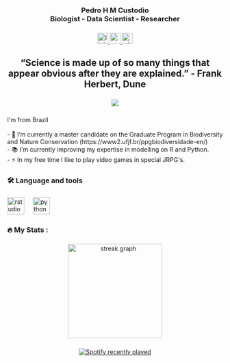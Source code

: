 <h3 align="center">Pedro H M Custodio<br>Biologist - Data Scientist - Researcher</h3>

###

<div align="center">
  <a href="https://www.linkedin.com/in/pedro-menini/" target="_blank">
    <img src="https://img.shields.io/static/v1?message=LinkedIn&logo=linkedin&label=&color=0077B5&logoColor=white&labelColor=&style=for-the-badge" height="25" alt="linkedin logo"  />
  </a>
  <a href="https://www.youtube.com/channel/UC3NbcWdfSXmVkWyB8DxIKKA" target="_blank">
    <img src="https://img.shields.io/static/v1?message=Youtube&logo=youtube&label=&color=FF0000&logoColor=white&labelColor=&style=for-the-badge" height="25" alt="youtube logo"  />
  </a>
  <a href="https://wa.me/5532991668831" target="_blank">
    <img src="https://img.shields.io/static/v1?message=Whatsapp&logo=whatsapp&label=&color=25D366&logoColor=white&labelColor=&style=for-the-badge" height="25" alt="whatsapp logo"  />
  </a>
</div>

###

<h2 align="center">“Science is made up of so many things that appear obvious after they are explained.” - Frank Herbert, Dune</h2>

###

<div align="center">
  <img src="https://visitor-badge.laobi.icu/badge?page_id=Panini210.Panini210&"  />
</div>

###

<p align="left">I'm from Brazil<br><br>- 🔭 I’m currently a master candidate on the Graduate Program in Biodiversity and Nature Conservation (https://www2.ufjf.br/ppgbiodiversidade-en/)<br>- 📚 I'm currently improving my expertise in modelling on R and Python.<br>- ⚡ In my free time I like to play video games in special JRPG's.</p>

###

<h3 align="left">🛠 Language and tools</h3>

###

<div align="left">
  <img src="https://cdn.jsdelivr.net/gh/devicons/devicon/icons/rstudio/rstudio-original.svg" height="40" alt="rstudio logo"  />
  <img width="12" />
  <img src="https://cdn.jsdelivr.net/gh/devicons/devicon/icons/python/python-original.svg" height="40" alt="python logo"  />
</div>

###

<h3 align="left">🔥   My Stats :</h3>

###

<div align="center">
  <img src="https://streak-stats.demolab.com?user=Panini210&locale=en&mode=daily&theme=dark&hide_border=false&border_radius=5&order=3" height="220" alt="streak graph"  />
</div>

###

<div align="center">
  <a href="https://open.spotify.com/user/https://open.spotify.com/user/31z62jf5pdkrhxxga7ipq22ulrie?si=f856c3644ebb4dff">
    <img src="https://spotify-recently-played-readme.vercel.app/api?user=https://open.spotify.com/user/31z62jf5pdkrhxxga7ipq22ulrie?si=f856c3644ebb4dff&count=5" alt="Spotify recently played"  />
  </a>
</div>

###
